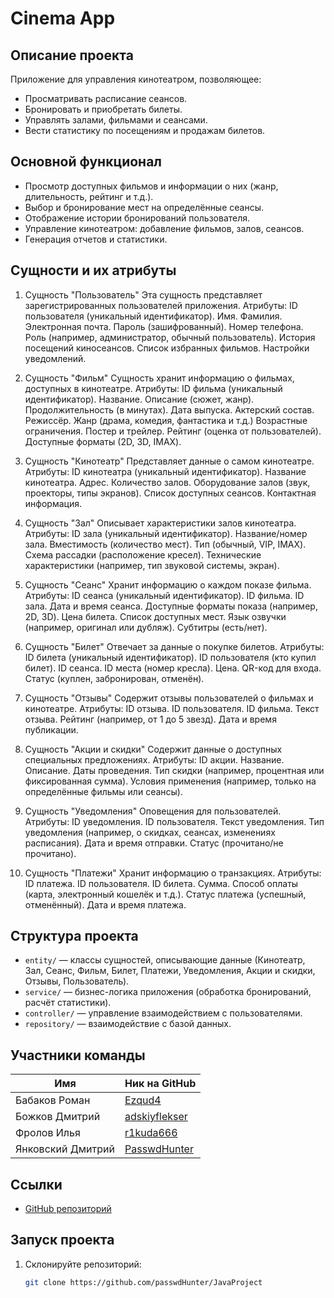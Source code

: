 # Cinema App

## Описание проекта
Приложение для управления кинотеатром, позволяющее:
- Просматривать расписание сеансов.
- Бронировать и приобретать билеты.
- Управлять залами, фильмами и сеансами.
- Вести статистику по посещениям и продажам билетов.

## Основной функционал
- Просмотр доступных фильмов и информации о них (жанр, длительность, рейтинг и т.д.).
- Выбор и бронирование мест на определённые сеансы.
- Отображение истории бронирований пользователя.
- Управление кинотеатром: добавление фильмов, залов, сеансов.
- Генерация отчетов и статистики.

## Сущности и их атрибуты
1. Сущность "Пользователь"
Эта сущность представляет зарегистрированных пользователей приложения.
Атрибуты:
ID пользователя (уникальный идентификатор).
Имя.
Фамилия.
Электронная почта.
Пароль (зашифрованный).
Номер телефона.
Роль (например, администратор, обычный пользователь).
История посещений киносеансов.
Список избранных фильмов.
Настройки уведомлений.

2. Сущность "Фильм"
Сущность хранит информацию о фильмах, доступных в кинотеатре.
Атрибуты:
ID фильма (уникальный идентификатор).
Название.
Описание (сюжет, жанр).
Продолжительность (в минутах).
Дата выпуска.
Актерский состав.
Режиссёр.
Жанр (драма, комедия, фантастика и т.д.)
Возрастные ограничения.
Постер и трейлер.
Рейтинг (оценка от пользователей).
Доступные форматы (2D, 3D, IMAX).

3. Сущность "Кинотеатр"
Представляет данные о самом кинотеатре.
Атрибуты:
ID кинотеатра (уникальный идентификатор).
Название кинотеатра.
Адрес.
Количество залов.
Оборудование залов (звук, проекторы, типы экранов).
Список доступных сеансов.
Контактная информация.

4. Сущность "Зал"
Описывает характеристики залов кинотеатра.
Атрибуты:
ID зала (уникальный идентификатор).
Название/номер зала.
Вместимость (количество мест).
Тип (обычный, VIP, IMAX).
Схема рассадки (расположение кресел).
Технические характеристики (например, тип звуковой системы, экран).

5. Сущность "Сеанс"
Хранит информацию о каждом показе фильма.
Атрибуты:
ID сеанса (уникальный идентификатор).
ID фильма.
ID зала.
Дата и время сеанса.
Доступные форматы показа (например, 2D, 3D).
Цена билета.
Список доступных мест.
Язык озвучки (например, оригинал или дубляж).
Субтитры (есть/нет).

6. Сущность "Билет"
Отвечает за данные о покупке билетов.
Атрибуты:
ID билета (уникальный идентификатор).
ID пользователя (кто купил билет).
ID сеанса.
ID места (номер кресла).
Цена.
QR-код для входа.
Статус (куплен, забронирован, отменён).

7. Сущность "Отзывы"
Содержит отзывы пользователей о фильмах и кинотеатре.
Атрибуты:
ID отзыва.
ID пользователя.
ID фильма.
Текст отзыва.
Рейтинг (например, от 1 до 5 звезд).
Дата и время публикации.


8. Сущность "Акции и скидки"
Содержит данные о доступных специальных предложениях.
Атрибуты:
ID акции.
Название.
Описание.
Даты проведения.
Тип скидки (например, процентная или фиксированная сумма).
Условия применения (например, только на определённые фильмы или сеансы).

9. Сущность "Уведомления"
Оповещения для пользователей.
Атрибуты:
ID уведомления.
ID пользователя.
Текст уведомления.
Тип уведомления (например, о скидках, сеансах, изменениях расписания).
Дата и время отправки.
Статус (прочитано/не прочитано).

10. Сущность "Платежи"
Хранит информацию о транзакциях.
Атрибуты:
ID платежа.
ID пользователя.
ID билета.
Сумма.
Способ оплаты (карта, электронный кошелёк и т.д.).
Статус платежа (успешный, отменённый).
Дата и время платежа.

## Структура проекта
- `entity/` — классы сущностей, описывающие данные (Кинотеатр, Зал, Сеанс, Фильм, Билет, Платежи, Уведомления, Акции и скидки, Отзывы, Пользователь).
- `service/` — бизнес-логика приложения (обработка бронирований, расчёт статистики).
- `controller/` — управление взаимодействием с пользователями.
- `repository/` — взаимодействие с базой данных.

## Участники команды
| Имя                 |  Ник на GitHub                                   |
|---------------------|--------------------------------------------------|
| Бабаков Роман       | [Ezqud4](https://github.com/Ezqud4)              |
| Божков Дмитрий      | [adskiyflekser](https://github.com/adskiyflekser)|       
| Фролов Илья         | [r1kuda666](https://github.com/r1kuda666)        |
| Янковский Дмитрий   | [PasswdHunter](https://github.com/PasswdHunter)  |

## Ссылки
- [GitHub репозиторий](https://github.com/passwdHunter/JavaProject)

## Запуск проекта
1. Склонируйте репозиторий:
   ```bash
   git clone https://github.com/passwdHunter/JavaProject
   
